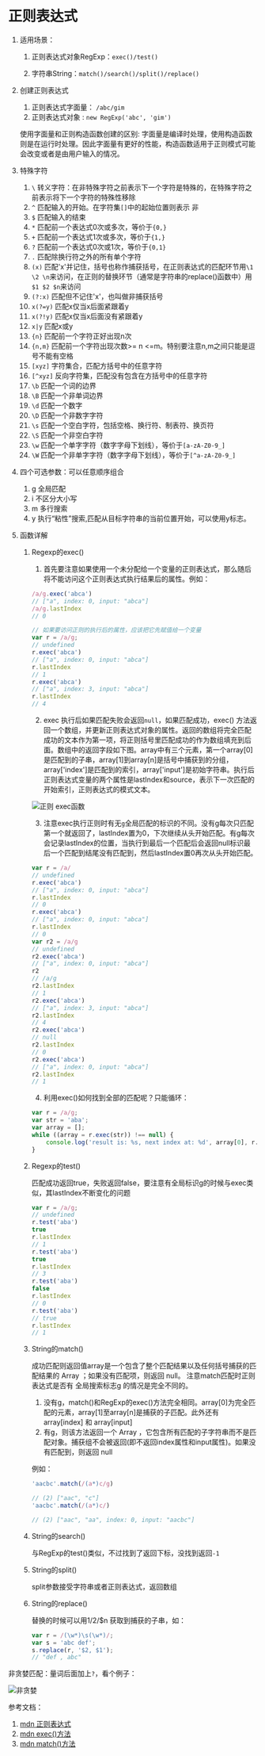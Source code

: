 # 正则表达式


1. 适用场景：

	1. 正则表达式对象RegExp：`exec()/test()`
	
	2. 字符串String：`match()/search()/split()/replace()`

2. 创建正则表达式

	1. 正则表达式字面量： `/abc/gim`
	2. 正则表达式对象 : `new RegExp('abc', 'gim')`

	使用字面量和正则构造函数创建的区别: 字面量是编译时处理，使用构造函数则是在运行时处理。因此字面量有更好的性能，构造函数适用于正则模式可能会改变或者是由用户输入的情况。
	
3. 特殊字符

	1. `\` 转义字符：在非特殊字符之前表示下一个字符是特殊的，在特殊字符之前表示将下一个字符的特殊性移除
	2. `^` 匹配输入的开始。在字符集`[]`中的起始位置则表示 非
	3. `$` 匹配输入的结束
	4. `*` 匹配前一个表达式0次或多次，等价于`{0,}`
	5. `+` 匹配前一个表达式1次或多次，等价于`{1,}`
	6. `?` 匹配前一个表达式0次或1次，等价于`{0,1}`
	7. `.` 匹配除换行符之外的所有单个字符
	8. `(x)` 匹配'x'并记住，括号也称作捕获括号，在正则表达式的匹配环节用`\1 \2 \n`来访问，在正则的替换环节（通常是字符串的replace()函数中）用`$1 $2 $n`来访问
	9. `(?:x)` 匹配但不记住'x'，也叫做非捕获括号
	10. `x(?=y)` 匹配x仅当x后面紧跟着y
	11. `x(?!y)` 匹配x仅当x后面没有紧跟着y
	12. `x|y` 匹配x或y
	13. `{n}` 匹配前一个字符正好出现n次
	14. `{n,m}`  匹配前一个字符出现次数>= n  <=m。特别要注意n,m之间只能是逗号不能有空格
	15. `[xyz]` 字符集合，匹配方括号中的任意字符
	16. `[^xyz]` 反向字符集，匹配没有包含在方括号中的任意字符
	17. `\b` 匹配一个词的边界
	18. `\B` 匹配一个非单词边界
	19. `\d` 匹配一个数字
	20. `\D` 匹配一个非数字字符
	21. `\s` 匹配一个空白字符，包括空格、换行符、制表符、换页符
	22. `\S` 匹配一个非空白字符
	23. `\w` 匹配一个单字字符（数字字母下划线），等价于`[a-zA-Z0-9_]`
	24. `\W` 匹配一个非单字字符（数字字母下划线），等价于`[^a-zA-Z0-9_]`

4. 四个可选参数：可以任意顺序组合
	1. g 全局匹配
	2. i 不区分大小写
	3. m 多行搜索
	4. y 执行“粘性”搜索,匹配从目标字符串的当前位置开始，可以使用y标志。

4. 函数详解
	
	1. Regexp的exec()

		1. 首先要注意如果使用一个未分配给一个变量的正则表达式，那么随后将不能访问这个正则表达式执行结果后的属性。例如：

		```js
		/a/g.exec('abca')
		// ["a", index: 0, input: "abca"]
		/a/g.lastIndex
		// 0
		
		// 如果要访问正则的执行后的属性，应该把它先赋值给一个变量
		var r = /a/g;
		// undefined
		r.exec('abca')
		// ["a", index: 0, input: "abca"]
		r.lastIndex
		// 1
		r.exec('abca')
		// ["a", index: 3, input: "abca"]
		r.lastIndex
		// 4
		```
		
		2. exec 执行后如果匹配失败会返回`null`，如果匹配成功，exec() 方法返回一个数组，并更新正则表达式对象的属性。返回的数组将完全匹配成功的文本作为第一项，将正则括号里匹配成功的作为数组填充到后面。数组中的返回字段如下图。array中有三个元素，第一个array[0]是匹配到的子串，array[1]到array[n]是括号中捕获到的分组，array['index']是匹配到的索引，array['input']是初始字符串。执行后正则表达式变量的两个属性是lastIndex和source，表示下一次匹配的开始索引，正则表达式的模式文本。

		![正则 exec函数](https://github.com/bmxklYzj/demo-exercise/raw/master/markdownImage/2017-07/regexp.png)
		
		3. 注意exec执行正则时有无`g`全局匹配的标识的不同。没有g每次只匹配第一个就返回了，lastIndex置为0，下次继续从头开始匹配。有g每次会记录lastIndex的位置，当执行到最后一个匹配后会返回null标识最后一个匹配到结尾没有匹配到，然后lastIndex置0再次从头开始匹配。

		```js
		var r = /a/
		// undefined
		r.exec('abca')
		// ["a", index: 0, input: "abca"]
		r.lastIndex
		// 0
		r.exec('abca')
		// ["a", index: 0, input: "abca"]
		r.lastIndex
		// 0
		var r2 = /a/g
		// undefined
		r2.exec('abca')
		// ["a", index: 0, input: "abca"]
		r2
		// /a/g
		r2.lastIndex
		// 1
		r2.exec('abca')
		// ["a", index: 3, input: "abca"]
		r2.lastIndex
		// 4
		r2.exec('abca')
		// null
		r2.lastIndex
		// 0
		r2.exec('abca')
		// ["a", index: 0, input: "abca"]
		r2.lastIndex
		// 1
		```
		
		4. 利用exec()如何找到全部的匹配呢？只能循环：

		```js
		var r = /a/g;
		var str = 'aba';
		var array = [];
		while ((array = r.exec(str)) !== null) {
		    console.log('result is: %s, next index at: %d', array[0], r.lastIndex);
		}
		```
	
	2. Regexp的test()

		匹配成功返回true，失败返回false，要注意有全局标识g的时候与exec类似，其lastIndex不断变化的问题
		
		```js
		var r = /a/g;
		// undefined
		r.test('aba')
		true
		r.lastIndex
		// 1
		r.test('aba')
		true
		r.lastIndex
		// 3
		r.test('aba')
		false
		r.lastIndex
		// 0
		r.test('aba')
		// true
		r.lastIndex
		// 1
		```
	
	3. String的match()
	
		成功匹配则返回值array是一个包含了整个匹配结果以及任何括号捕获的匹配结果的 Array ；如果没有匹配项，则返回 null。
		注意match匹配时正则表达式是否有 全局搜索标志g 的情况是完全不同的。
		1. 没有g，match()和RegExp的exec()方法完全相同。array[0]为完全匹配的元素，array[1]至array[n]是捕获的子匹配。此外还有array[index] 和 array[input]
		2. 有g，则该方法返回一个 Array ，它包含所有匹配的子字符串而不是匹配对象。捕获组不会被返回(即不返回index属性和input属性)。如果没有匹配到，则返回  null

		例如：
		
		```js
		'aacbc'.match(/(a*)c/g)
		
		// (2) ["aac", "c"]
		'aacbc'.match(/(a*)c/)
		
		// (2) ["aac", "aa", index: 0, input: "aacbc"]
		```
	
	4. String的search()

		与RegExp的test()类似，不过找到了返回下标，没找到返回`-1`
	
	5. String的split()

		split参数接受字符串或者正则表达式，返回数组

	6. String的replace()

		替换的时候可以用$1/$2/$n 获取到捕获的子串，如：
		
		```js
		var r = /(\w*)\s(\w*)/;
		var s = 'abc def';
		s.replace(r, '$2, $1');
		// "def , abc"
		```
		
非贪婪匹配：量词后面加上`?`，看个例子：

![非贪婪](https://github.com/bmxklYzj/demo-exercise/raw/master/markdownImage/2017-07/regexp_greedy.png)

参考文档： 

1. [mdn 正则表达式](https://developer.mozilla.org/zh-CN/docs/Web/JavaScript/Guide/Regular_Expressions#special-backslash)
2. [mdn exec()方法](https://developer.mozilla.org/zh-CN/docs/Web/JavaScript/Reference/Global_Objects/RegExp/exec)
3. [mdn match()方法](https://developer.mozilla.org/zh-CN/docs/Web/JavaScript/Reference/Global_Objects/String/match)